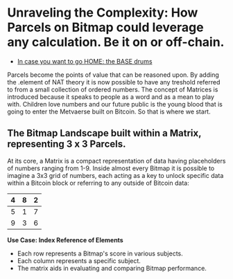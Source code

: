 
# Unraveling the Complexity: How Parcels on Bitmap could leverage any calculation. Be it on or off-chain.

- [In case you want to go HOME: the BASE drums](../README.md)

Parcels become the points of value that can be reasoned upon. By adding the .element of NAT theory it is now possible to have any treshold referred to from a small collection of ordered numbers. The concept of Matrices is introduced because it speaks to people as a word and as a mean to play with. Children love numbers and our future public is the young blood that is going to enter the Metvaerse built on Bitcoin. So that is where we start.

## The Bitmap Landscape built within a Matrix, representing 3 x 3 Parcels.

At its core, a Matrix is a compact representation of data having placeholders of numbers ranging from 1-9. Inside almost every Bitmap it is possible to imagine a 3x3 grid of numbers, each acting as a key to unlock specific data within a Bitcoin block or referring to any outside of Bitcoin data:

| 4 | 8 | 2 |
|---|---|---|
| 5 | 1 | 7 |
| 9 | 3 | 6 |

**Use Case: Index Reference of Elements**
- Each row represents a Bitmap's score in various subjects.
- Each column represents a specific subject.
- The matrix aids in evaluating and comparing Bitmap performance.


